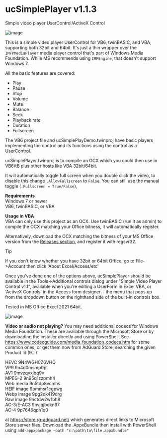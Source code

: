 # ucSimplePlayer v1.1.3
Simple video player UserControl/ActiveX Control

![image](https://github.com/user-attachments/assets/490b68f4-1ff7-444a-b5ed-31d10542ddc8)

This is a simple video player UserControl for VB6, twinBASIC, and VBA, supporting both 32bit and 64bit. It's just a thin wrapper over the `IMFPMediaPlayer` media player control that's part of Windows Media Foundation. While MS recommends using `IMFEngine`, that doesn't support Windows 7. 

All the basic features are covered:

- Play
- Pause
- Stop
- Volume
- Mute
- Balance
- Seek
- Playback rate
- Duration
- Fullscreen

The VB6 project file and ucSimplePlayDemo.twinproj have basic players implementing the control and its functions using the control as a UserControl.
  
ucSimplePlayer.twinproj is to compile an OCX which you could then use in VB6/tB plus other hosts like VBA 32bit/64bit.

It will automatically toggle full screen when you double click the video, to disable this change `.AllowFullscreen` to `False`. You can still use the manual toggle (`.Fullscreen = True/False`),

**Requirements**\
Windows 7 or newer\
VB6, twinBASIC, or VBA
 
**Usage in VBA**\
VBA can only use this project as an OCX. Use twinBASIC (run it as admin) to compile the OCX matching your Office bitness, it will automatically register. 

Alternatively, download the OCX matching the bitness of your MS Office version from the [Releases section](https://github.com/fafalone/ucSimplePlayer/releases), and register it with regsvr32.
> [!TIP]
> If you don't know whether you have 32bit or 64bit Office, go to File->Account then click 'About Excel/Access/etc'

Once you've done one of the options above, ucSimplePlayer should be available in the Tools->Additional controls dialog under "Simple Video Player Control v1.1", available when you're editing a UserForm in Excel VBA, or 'ActiveX Controls' in the Access form designer-- the menu that pops up from the dropdown button on the righthand side of the built-in controls box.

Tested in MS Office Excel 2021 64bit.

![image](https://github.com/user-attachments/assets/fdd63795-5f52-48a2-9750-60b7d0f15b1f)

**Video or audio not playing?**
You may need additional codecs for Windows Media Foundation. These are available through the Microsoft Store or by downloading the installer directly and using PowerShell. See https://www.codecguide.com/media_foundation_codecs.htm for some common ones, or get them now from AdGuard Store, searching the given Product Id (9...)

HEVC	9N4WGH0Z6VHQ\
VP9	9n4d0msmp0pt\
AV1	9mvzqvxjbq9v\
MPEG-2	9n95q1zzpmh4\
Web media	9n5tdp8vcmhs\
HEIF image	9pmmsr1cgpwg\
Webp image	9pg2dk419drg\
Raw image	9nctdw2w1bh8\
AC-3/E-AC3	9nvjqjbdkn97\
AC-4	9p7646qph1q0

at https://store.rg-adguard.net/ which generates direct links to Microsoft Store server files. Download the .AppxBundle then install with PowerShell using `add-appxpackage –path "c:\path\to\file.appxbundle"`
